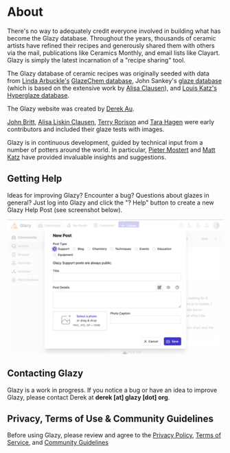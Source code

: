 # About

There's no way to adequately credit everyone involved in building what has become the Glazy database.  Throughout the years, thousands of ceramic artists have refined their recipes and generously shared them with others via the mail, publications like Ceramics Monthly, and email lists like Clayart.  Glazy is simply the latest incarnation of a "recipe sharing" tool.

The Glazy database of ceramic recipes was originally seeded with data from [Linda Arbuckle's](http://lindaarbuckle.com)  [GlazeChem database](http://lindaarbuckle.com/arbuckle_handouts.html), John Sankey's [glaze database](http://www.johnsankey.ca/glazedata.html) (which is based on the extensive work by [Alisa Clausen](https://glazy.org/u/alisaclausen)), and [Louis Katz's](http://www.louiskatz.net) [Hyperglaze database](http://falcon.tamucc.edu/~lkatz/allglazes.txt).

The Glazy website was created by [Derek Au](http://www.derekau.net/).

[John Britt](http://johnbrittpottery.com/), [Alisa Liskin Clausen](https://www.facebook.com/AlisaLiskinClausenCeramics/), [Terry Rorison](http://www.mckeesrocks.com/artist-volunteer-terry-rorison-has-dedicated-life-to-the-arts/) and [Tara Hagen](http://glazeitorium.blogspot.com/) were early contributors and included their glaze tests with images.

Glazy is in continuous development, guided by technical input from a number of potters around the world. In particular, [Pieter Mostert](http://www.pietermostert.com/) and [Matt Katz](https://www.ceramicmaterialsworkshop.com/) have provided invaluable insights and suggestions.

## Getting Help

Ideas for improving Glazy?  Encounter a bug?  Questions about glazes in general?  Just log into Glazy and click the "? Help" button to create a new Glazy Help Post (see screenshot below).

![Make a Help Post](./img/help-post.jpg)

## Contacting Glazy

Glazy is a work in progress. If you notice a bug or have an idea to improve Glazy, please contact Derek at **derek [at] glazy [dot] org**.

## Privacy, Terms of Use & Community Guidelines

Before using Glazy, please review and agree to the [Privacy Policy](/about/privacy.html), [Terms of Service](/about/terms-of-service.html), and [Community Guidelines](/about/community-guidelines.html)
